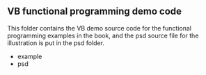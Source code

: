 ## VB functional programming demo code

This folder contains the VB demo source code for the functional programming examples in the book, and the psd source file for the illustration is put in the psd folder.

+ example
+ psd
